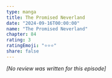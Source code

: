 ```yaml
---
type: manga
title: The Promised Neverland
date: "2024-09-16T00:00:00"
name: "The Promised Neverland"
chapter: 84
rating: 3
ratingEmoji: "⭐️⭐️⭐️"
share: false
---
```


_[No review was written for this episode]_